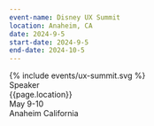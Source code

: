 ```yaml
---
event-name: Disney UX Summit
location: Anaheim, CA
date: 2024-9-5
start-date: 2024-9-5
end-date: 2024-10-5
---
```


<div class="grid-x cell">
  <div class="main-content cell grid-x align-center">
    <div class="cell logo-wrapper small-8">
      <!-- TODO replace with accurate logo -->
      {% include events/ux-summit.svg %}
    </div>
    <div class="cell type-label">Speaker</div>
    <div class="cell grid-x align-justify detailing">
      <div class="cell shrink">{{page.location}}</div>
      <div class="cell shrink">May 9-10</div>
    </div>
  </div>
  <div class="cell location-banner">
    <span class="city">Anaheim</span>
    <span class="state">California</span>
  </div>
</div>